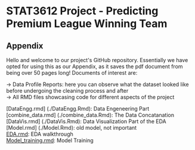 # STAT3612 Project - Predicting Premium League Winning Team

## Appendix

Hello and welcome to our project's GitHub repository. Essentially we have opted for using this as our Appendix, as it saves the pdf document from being over 50 pages long!
Documents of interest are:  

  -> Data Profile Reports: here you can observe what the dataset looked like before undergoing the cleaning process and after  
  -> All RMD files showcasing code for different aspects of the project

[DataEngg.rmd] (./DataEngg.Rmd): Data Engeneering Part  
[combine_data.rmd] (./combine_data.Rmd): The Data Concatanation  
[DataVis.rmd] (./DataVis.Rmd): Data Visualization Part of the EDA  
[Model.rmd] (./Model.Rmd): old model, not important  
[EDA.rmd](./EDA.Rmd): EDA walkthrough  
[Model_training.rmd](./Model_training.rmd): Model Training


